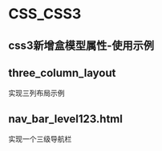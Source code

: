 # CSS_CSS3

## css3新增盒模型属性-使用示例


## three_column_layout

实现三列布局示例

## nav_bar_level123.html

实现一个三级导航栏
